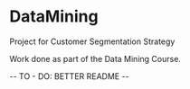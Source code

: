 # DataMining
Project for Customer Segmentation Strategy

Work done as part of the Data Mining Course.

-- TO - DO: BETTER README --
